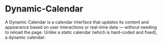 # Dynamic-Calendar
A Dynamic Calendar is a calendar interface that updates its content and appearance based on user interactions or real-time data — without needing to reload the page.  Unlike a static calendar (which is hard-coded and fixed), a dynamic calendar:
